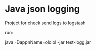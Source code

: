 # Java json logging

Project for check send logs to logstash

run:

java -DappnName=ololol -jar test-logg.jar 
